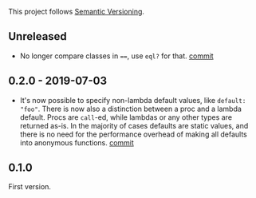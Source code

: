 This project follows [Semantic Versioning](https://semver.org/spec/v2.0.0.html).

## Unreleased

* No longer compare classes in `==`, use `eql?` for that. [commit](https://github.com/scottscheapflights/portrayal/commit/9c5a37e4fb91e35d23b22e208344452930452af7)

## 0.2.0 - 2019-07-03

* It's now possible to specify non-lambda default values, like `default: "foo"`. There is now also a distinction between a proc and a lambda default. Procs are `call`-ed, while lambdas or any other types are returned as-is. In the majority of cases defaults are static values, and there is no need for the performance overhead of making all defaults into anonymous functions. [commit](https://github.com/scottscheapflights/portrayal/commit/a1cc9d0fd40e413210f61b945d37b81c87280fee)

## 0.1.0

First version.
